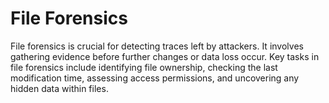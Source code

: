 # File Forensics

File forensics is crucial for detecting traces left by attackers. It involves 
gathering evidence before further changes or data loss occur. Key tasks in file 
forensics include identifying file ownership, checking the last modification
time, assessing access permissions, and uncovering any hidden data within files.
